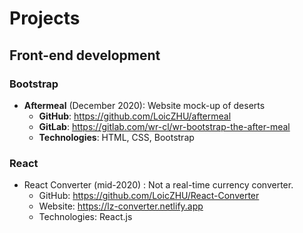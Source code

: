# Projects

## Front-end development
### Bootstrap
- **Aftermeal** (December 2020): Website mock-up of deserts
  - **GitHub**: https://github.com/LoicZHU/aftermeal
  - **GitLab**: https://gitlab.com/wr-cl/wr-bootstrap-the-after-meal
  - **Technologies**: HTML, CSS, Bootstrap

### React
- React Converter (mid-2020) : Not a real-time currency converter.
  - GitHub: https://github.com/LoicZHU/React-Converter
  - Website: https://lz-converter.netlify.app
  - Technologies: React.js<br/><br/>
